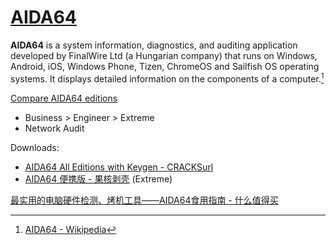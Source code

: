 # [AIDA64](https://www.aida64.com/)
**AIDA64** is a system information, diagnostics, and auditing application developed by FinalWire Ltd (a Hungarian company) that runs on Windows, Android, iOS, Windows Phone, Tizen, ChromeOS and Sailfish OS operating systems. It displays detailed information on the components of a computer.[^wiki]

[Compare AIDA64 editions](https://www.aida64.com/compare-aida64-features)
- Business > Engineer > Extreme
- Network Audit

Downloads:
- [AIDA64 All Editions with Keygen - CRACKSurl](https://cracksurl.com/aida64/)
- [AIDA64 便携版 - 果核剥壳](https://www.ghxi.com/aida64e.html) (Extreme)

[最实用的电脑硬件检测、烤机工具——AIDA64食用指南 - 什么值得买](https://post.smzdm.com/p/a785w8vg/)


[^wiki]: [AIDA64 - Wikipedia](https://en.wikipedia.org/wiki/AIDA64)